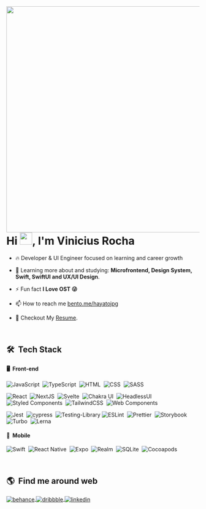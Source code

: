 <!-- My Banner -->
<img align="right" height="590em" src="https://gist.githubusercontent.com/hayatojpg/4838b230a8e201558e49ed57936ebda7/raw/86836c9df9b50f7744caf8322dcd901b07471cba/githubcard.svg"/>
<h1 align="left">Hi <img src="https://gist.githubusercontent.com/arunprakashpj/48aa20057048b46c6f9ba9d114a8b76f/raw/69a9d496f651091a509ea8d9913c4aef5c419afb/Hi.gif" height="32px">, I'm Vinicius Rocha</h1>

- 🔥 Developer & UI Engineer focused on learning and career growth

- 🌱 Learning more about and studying: **Microfrontend, Design System, Swift, SwiftUI and UX/UI Design**.

- ⚡ Fun fact **I Love OST 😜**

- 📫 How to reach me [bento.me/hayatojpg](https://bento.me/hayatojpg)

- 📝 Checkout My [Resume](/assets/vinicius_resume.pdf).

<br>

## 🛠 &nbsp;Tech Stack

#### 🖥️ &nbsp;Front-end

![JavaScript](https://img.shields.io/badge/-JavaScript-202024?style=for-the-badge&logo=javascript&logoColor=white)&nbsp;
![TypeScript](https://img.shields.io/badge/TypeScript-202024?style=for-the-badge&logo=typescript&logoColor=white)&nbsp;
![HTML](https://img.shields.io/badge/HTML-202024?style=for-the-badge&logo=html5&logoColor=white)&nbsp;
![CSS](https://img.shields.io/badge/CSS-202024?style=for-the-badge&logo=css3&logoColor=white)&nbsp;
![SASS](https://img.shields.io/badge/Sass-202024?style=for-the-badge&logo=sass&logoColor=white)&nbsp;
<br>

![React](https://img.shields.io/badge/React-202024?style=for-the-badge&logo=react&logoColor=white)&nbsp;
![NextJS](https://img.shields.io/badge/next.js-202024?style=for-the-badge&logo=nextdotjs&logoColor=white)&nbsp;
![Svelte](https://img.shields.io/badge/Svelte-202024?style=for-the-badge&logo=svelte&logoColor=white)&nbsp;
![Chakra UI](https://img.shields.io/badge/Chakra--UI-202024?style=for-the-badge&logo=chakra-ui&logoColor=white)&nbsp;
![HeadlessUI](https://img.shields.io/badge/headless--ui-202024?style=for-the-badge&logo=headless-ui&logoColor=white)&nbsp;
![Styled Components](https://img.shields.io/badge/styled--components-202024?style=for-the-badge&logo=styled-components&logoColor=white)&nbsp;
![TailwindCSS](https://img.shields.io/badge/tailwind--css-202024?style=for-the-badge&logo=tailwind-css&logoColor=white)&nbsp;
![Web Components](https://img.shields.io/badge/web--components-202024?style=for-the-badge&logo=webcomponents.org&logoColor=white)&nbsp;
<br>

![Jest](https://img.shields.io/badge/-jest-202024?style=for-the-badge&logo=jest&logoColor=white)&nbsp;
![cypress](https://img.shields.io/badge/-cypress-202024?style=for-the-badge&logo=cypress&logoColor=white)&nbsp;
![Testing-Library](https://img.shields.io/badge/-TestingLibrary-202024?style=for-the-badge&logo=testing-library&logoColor=white)
![ESLint](https://img.shields.io/badge/eslint-202024?style=for-the-badge&logo=eslint&logoColor=white)&nbsp;
![Prettier](https://img.shields.io/badge/prettier-202024?style=for-the-badge&logo=prettier&logoColor=white)&nbsp;
![Storybook](https://img.shields.io/badge/storybook-202024?style=for-the-badge&logo=storybook&logoColor=white)&nbsp;
![Turbo](https://img.shields.io/badge/turborepo-202024?style=for-the-badge&logo=turborepo&logoColor=white)&nbsp;
![Lerna](https://img.shields.io/badge/lerna-202024?style=for-the-badge&logo=lerna&logoColor=white)&nbsp;

#### 📱 &nbsp;Mobile

![Swift](https://img.shields.io/badge/swift-202024?style=for-the-badge&logo=swift&logoColor=white)&nbsp;
![React Native](https://img.shields.io/badge/react--native-202024?style=for-the-badge&logo=react&logoColor=white)&nbsp;
![Expo](https://img.shields.io/badge/expo-202024?style=for-the-badge&logo=expo&logoColor=white)&nbsp;
![Realm](https://img.shields.io/badge/realm-202024?style=for-the-badge&logo=realm&logoColor=white)&nbsp;
![SQLite](https://img.shields.io/badge/sqlite-202024?style=for-the-badge&logo=sqlite&logoColor=white)&nbsp;
![Cocoapods](https://img.shields.io/badge/cocoapods-202024?style=for-the-badge&logo=cocoapods&logoColor=white)&nbsp;

</details>

<br>

## 🌎 &nbsp;Find me around web

<p align="left">
<a href="https://www.behance.net/hayatojpg
" target="_blank">
  <img align="center" src="https://img.shields.io/badge/Behance-202024?style=for-the-badge&logo=behance" alt="behance"/>
</a>
<a href="https://dribbble.com/hayatojpg" target="_blank">
  <img align="center" src="https://img.shields.io/badge/Dribbble-202024?style=for-the-badge&logo=dribbble&logoColor=white" alt="dribbble"/>
</a>
<a href="https://linkedin.com/in/hayatojpg" target="_blank">
  <img align="center" src="https://img.shields.io/badge/Linkedin-202024?style=for-the-badge&logo=linkedin&logoColor=white" alt="linkedin"/>
</a>

</p>
